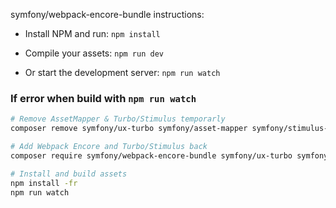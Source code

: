 symfony/webpack-encore-bundle  instructions:

* Install NPM and run: `npm install`

* Compile your assets: `npm run dev`

* Or start the development server: `npm run watch`

### If error when build with `npm run watch`
```bash
# Remove AssetMapper & Turbo/Stimulus temporarly
composer remove symfony/ux-turbo symfony/asset-mapper symfony/stimulus-bundle

# Add Webpack Encore and Turbo/Stimulus back
composer require symfony/webpack-encore-bundle symfony/ux-turbo symfony/stimulus-bundle

# Install and build assets
npm install -fr
npm run watch
```
